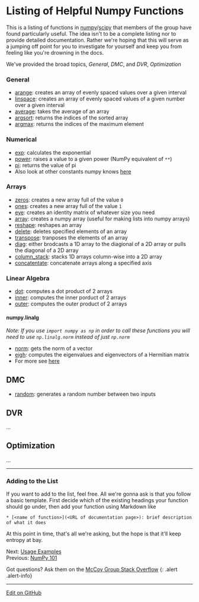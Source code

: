 # Listing of Helpful Numpy Functions

This is a listing of functions in [numpy](https://www.numpy.org/)/[scipy](https://www.scipy.org/) that members of the group have found particularly useful.
The idea isn't to be a complete listing nor to provide detailed documentation.
Rather we're hoping that this will serve as a jumping off point for you to investigate for yourself
and keep you from feeling like you're drowning in the docs.

We've provided the broad topics, _General_, _DMC_, and _DVR_, _Optimization_

### General
* [arange](https://numpy.org/doc/stable/reference/generated/numpy.arange.html): creates an array of evenly spaced values over a given interval
* [linspace](https://numpy.org/doc/stable/reference/generated/numpy.linspace.html): creates an array of evenly spaced values of a given number over a given interval
* [average](https://numpy.org/doc/stable/reference/generated/numpy.average.html): takes the average of an array
* [argsort](https://numpy.org/doc/stable/reference/generated/numpy.argsort.html): returns the indices of the sorted array
* [argmax](https://numpy.org/doc/stable/reference/generated/numpy.argmax.html): returns the indices of the maximum element

### Numerical
* [exp](https://numpy.org/doc/stable/reference/generated/numpy.exp.html): calculates the exponential
* [power](https://numpy.org/doc/stable/reference/generated/numpy.power.html): raises a value to a given power (NumPy equivalent of `**`) 
* [pi](https://numpy.org/doc/stable/reference/constants.html?highlight=pi#numpy.pi): returns the value of pi
* Also look at other constants numpy knows [here](https://numpy.org/doc/stable/reference/constants.html)

### Arrays
* [zeros](https://numpy.org/doc/stable/reference/generated/numpy.zeros.html): creates a new array full of the value `0`
* [ones](https://numpy.org/doc/stable/reference/generated/numpy.ones.html): creates a new array full of the value `1`
* [eye](https://numpy.org/doc/stable/reference/generated/numpy.eye.html): creates an identity matrix of whatever size you need
* [array](https://numpy.org/doc/stable/reference/generated/numpy.array.html): creates a numpy array (useful for making lists into numpy arrays)
* [reshape](https://numpy.org/doc/stable/reference/generated/numpy.reshape.html): reshapes an array
* [delete](https://numpy.org/doc/stable/reference/generated/numpy.delete.html): deletes specified elements of an array
* [transpose](https://numpy.org/doc/stable/reference/generated/numpy.transpose.html): tranposes the elements of an array
* [diag](https://numpy.org/doc/stable/reference/generated/numpy.diag.html): either brodcasts a 1D array to the diagional of a 2D array or pulls the diagonal of a 2D array
* [column_stack](https://numpy.org/doc/stable/reference/generated/numpy.column_stack.html): stacks 1D arrays column-wise into a 2D array
* [concatentate](https://numpy.org/doc/stable/reference/generated/numpy.concatenate.html): concatenate arrays along  a specified axis

### Linear Algebra
* [dot](https://numpy.org/doc/stable/reference/generated/numpy.dot.html): computes a dot product of 2 arrays
* [inner](https://numpy.org/doc/stable/reference/generated/numpy.inner.html): computes the inner porduct of 2 arrays
* [outer](https://numpy.org/doc/stable/reference/generated/numpy.outer.html): computes the outer product of 2 arrays
#### numpy.linalg
_Note: If you use `import numpy as np` in order to call these functions you will need to use `np.linalg.norm` instead of just `np.norm`_
* [norm](https://numpy.org/doc/stable/reference/generated/numpy.linalg.norm.html): gets the norm of a vector
* [eigh](https://docs.scipy.org/doc/scipy/reference/generated/scipy.linalg.eigh.html): computes the eigenvalues and eigenvectors of a Hermitian matrix
* For more see [here](https://numpy.org/doc/stable/reference/routines.linalg.html)

### <Your Tag Here>

## DMC
* [random](https://numpy.org/doc/stable/reference/random/generated/numpy.random.random.html): generates a random number between two inputs


## DVR

...

## Optimization

...

---

### Adding to the List

If you want to add to the list, feel free.
All we're gonna ask is that you follow a basic template.
First decide which of the existing headings your function should go under, then add your function using Markdown like
```lang-none
* [<name of function>](<URL of documentation page>): brief description of what it does
```

At this point in time, that's all we're asking, but the hope is that it'll keep entropy at bay.

<span class="text-muted">Next:</span>
 [Usage Examples](Examples.md)<br/>
<span class="text-muted">Previous:</span>
 [NumPy 101](Numpy101.md)

Got questions? Ask them on the [McCoy Group Stack Overflow](https://stackoverflow.com/c/mccoygroup/questions/ask)
{: .alert .alert-info}

---
[Edit on GitHub](https://github.com/McCoyGroup/References/edit/gh-pages/McCoy%20Group%20Code%20Academy/NumPy/numpyFunctions.md)
